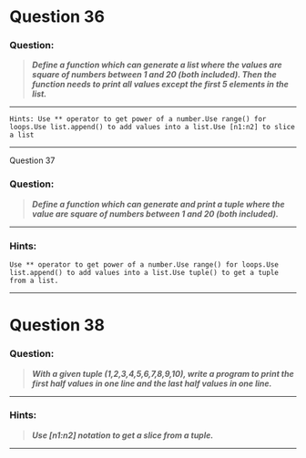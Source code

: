 # Question 36

### **Question:**

> **_Define a function which can generate a list where the values are square of numbers between 1 and 20 (both included). Then the function needs to print all values except the first 5 elements in the list._**

---

```
Hints: Use ** operator to get power of a number.Use range() for loops.Use list.append() to add values into a list.Use [n1:n2] to slice a list
```

---

Question 37

### **Question:**

> **_Define a function which can generate and print a tuple where the value are square of numbers between 1 and 20 (both included)._**

---

### Hints:

```
Use ** operator to get power of a number.Use range() for loops.Use list.append() to add values into a list.Use tuple() to get a tuple from a list.
```

---

# Question 38

### **Question:**

> **_With a given tuple (1,2,3,4,5,6,7,8,9,10), write a program to print the first half values in one line and the last half values in one line._**

---

### Hints:

> **_Use [n1:n2] notation to get a slice from a tuple._**

---